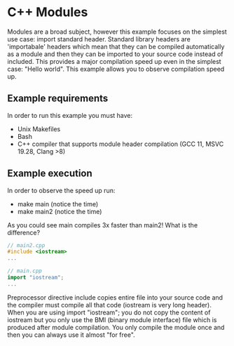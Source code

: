 # C++ Modules
Modules are a broad subject, however this example focuses on the simplest use case: import standard header.
Standard library headers are 'importabale' headers which mean that they can be compiled automatically as a module and then they can be imported to your source code instead of included. This provides a major compilation speed up even in the simplest case: "Hello world". This example allows you to observe compilation speed up.

## Example requirements
In order to run this example you must have:
- Unix Makefiles
- Bash
- C++ compiler that supports module header compilation (GCC 11, MSVC 19.28, Clang >8)


## Example execution
In order to observe the speed up run:
- make main (notice the time)
- make main2 (notice the time)

As you could see main compiles 3x faster than main2! What is the difference?  
```cpp
// main2.cpp
#include <iostream>
...
```

```cpp
// main.cpp
import "iostream";
...
```

Preprocessor directive include copies entire file into your source code and the compiler must compile all that code (iostream is very long header). When you are using import "iostream"; you do not copy the content of iostream but you only use the BMI (binary module interface) file which is produced after module compilation. You only compile the module once and then you can always use it almost "for free". 
